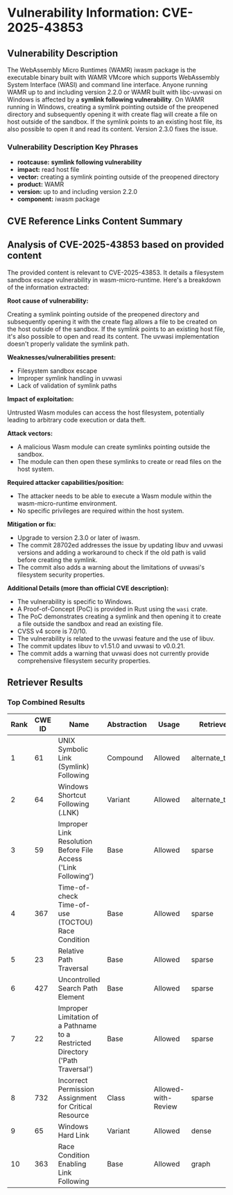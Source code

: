 # Vulnerability Information: CVE-2025-43853

## Vulnerability Description
The WebAssembly Micro Runtimes (WAMR) iwasm package is the executable binary built with WAMR VMcore which supports WebAssembly System Interface (WASI) and command line interface. Anyone running WAMR up to and including version 2.2.0 or WAMR built with libc-uvwasi on Windows is affected by a **symlink following vulnerability**. On WAMR running in Windows, creating a symlink pointing outside of the preopened directory and subsequently opening it with create flag will create a file on host outside of the sandbox. If the symlink points to an existing host file, its also possible to open it and read its content. Version 2.3.0 fixes the issue.

### Vulnerability Description Key Phrases
- **rootcause:** **symlink following vulnerability**
- **impact:** read host file
- **vector:** creating a symlink pointing outside of the preopened directory
- **product:** WAMR
- **version:** up to and including version 2.2.0
- **component:** iwasm package

## CVE Reference Links Content Summary
## Analysis of CVE-2025-43853 based on provided content

The provided content is relevant to CVE-2025-43853. It details a filesystem sandbox escape vulnerability in wasm-micro-runtime. Here's a breakdown of the information extracted:

**Root cause of vulnerability:**

Creating a symlink pointing outside of the preopened directory and subsequently opening it with the create flag allows a file to be created on the host outside of the sandbox. If the symlink points to an existing host file, it's also possible to open and read its content. The uvwasi implementation doesn't properly validate the symlink path.

**Weaknesses/vulnerabilities present:**

*   Filesystem sandbox escape
*   Improper symlink handling in uvwasi
*   Lack of validation of symlink paths

**Impact of exploitation:**

Untrusted Wasm modules can access the host filesystem, potentially leading to arbitrary code execution or data theft.

**Attack vectors:**

*   A malicious Wasm module can create symlinks pointing outside the sandbox.
*   The module can then open these symlinks to create or read files on the host system.

**Required attacker capabilities/position:**

*   The attacker needs to be able to execute a Wasm module within the wasm-micro-runtime environment.
*   No specific privileges are required within the host system.

**Mitigation or fix:**

*   Upgrade to version 2.3.0 or later of iwasm.
*   The commit 28702ed addresses the issue by updating libuv and uvwasi versions and adding a workaround to check if the old path is valid before creating the symlink.
*   The commit also adds a warning about the limitations of uvwasi's filesystem security properties.

**Additional Details (more than official CVE description):**

*   The vulnerability is specific to Windows.
*   A Proof-of-Concept (PoC) is provided in Rust using the `wasi` crate.
*   The PoC demonstrates creating a symlink and then opening it to create a file outside the sandbox and read an existing file.
*   CVSS v4 score is 7.0/10.
*   The vulnerability is related to the uvwasi feature and the use of libuv.
*   The commit updates libuv to v1.51.0 and uvwasi to v0.0.21.
*   The commit adds a warning that uvwasi does not currently provide comprehensive filesystem security properties.

## Retriever Results

### Top Combined Results

| Rank | CWE ID | Name | Abstraction | Usage  | Retrievers | Individual Scores |
|------|--------|------|-------------|-------|------------|-------------------|
| 1 | 61 | UNIX Symbolic Link (Symlink) Following | Compound | Allowed | alternate_terms | 0.800 |
| 2 | 64 | Windows Shortcut Following (.LNK) | Variant | Allowed | alternate_terms | 0.800 |
| 3 | 59 | Improper Link Resolution Before File Access ('Link Following') | Base | Allowed | sparse | 0.710 |
| 4 | 367 | Time-of-check Time-of-use (TOCTOU) Race Condition | Base | Allowed | sparse | 0.584 |
| 5 | 23 | Relative Path Traversal | Base | Allowed | sparse | 0.549 |
| 6 | 427 | Uncontrolled Search Path Element | Base | Allowed | sparse | 0.545 |
| 7 | 22 | Improper Limitation of a Pathname to a Restricted Directory ('Path Traversal') | Base | Allowed | sparse | 0.542 |
| 8 | 732 | Incorrect Permission Assignment for Critical Resource | Class | Allowed-with-Review | sparse | 0.540 |
| 9 | 65 | Windows Hard Link | Variant | Allowed | dense | 0.488 |
| 10 | 363 | Race Condition Enabling Link Following | Base | Allowed | graph | 0.003 |

